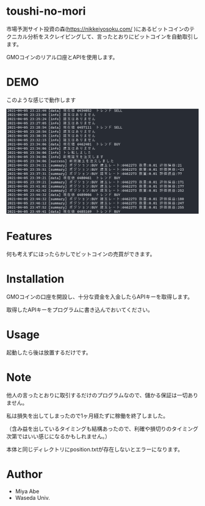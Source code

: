 # toushi-no-mori

市場予測サイト投資の森(https://nikkeiyosoku.com/ )にあるビットコインのテクニカル分析をスクレイピングして、言ったとおりにビットコインを自動取引します。

GMOコインのリアル口座とAPIを使用します。

# DEMO

このような感じで動作します

![動作画面](2021-09-07-13-49-00.png)

# Features
 
何も考えずにほったらかしでビットコインの売買ができます。

# Installation
 
GMOコインの口座を開設し、十分な資金を入金したらAPIキーを取得します。

取得したAPIキーをプログラムに書き込んでおいてください。

# Usage
 
起動したら後は放置するだけです。
 
# Note
 
他人の言ったとおりに取引するだけのプログラムなので、儲かる保証は一切ありません。

私は損失を出してしまったので1ヶ月経たずに稼働を終了しました。

（含み益を出しているタイミングも結構あったので、利確や損切りのタイミング次第ではいい感じになるかもしれません。）

本体と同じディレクトリにposition.txtが存在しないとエラーになります。

# Author
 
* Miya Abe
* Waseda Univ.
